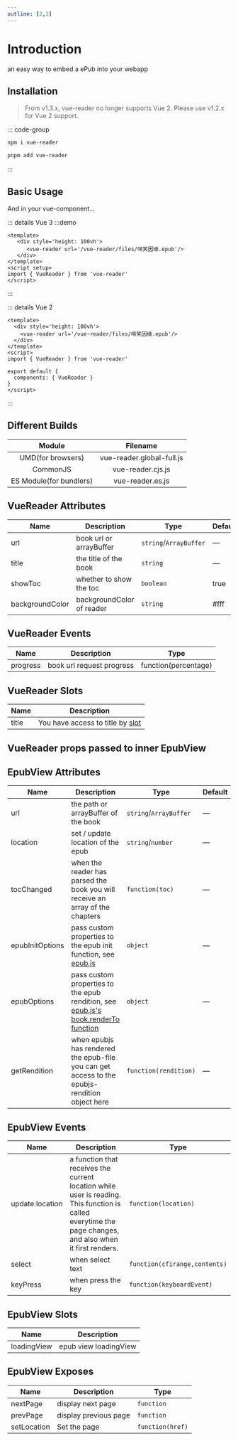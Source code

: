 ```yaml
---
outline: [2,3]
---
```


# Introduction

an easy way to embed a ePub into your webapp
## Installation

> From v1.3.x, vue-reader no longer supports Vue 2. Please use v1.2.x for Vue 2 support.


::: code-group
```sh [npm]
npm i vue-reader
```

```sh [pnpm]
pnpm add vue-reader
```
:::

## Basic Usage

And in your vue-component...

::: details Vue 3
:::demo
```vue
<template>
   <div style='height: 100vh'>
      <vue-reader url='/vue-reader/files/啼笑因缘.epub'/>
   </div>
</template>
<script setup>
import { VueReader } from 'vue-reader'
</script>
```

:::

::: details Vue 2
```vue
<template>
  <div style='height: 100vh'>
    <vue-reader url='/vue-reader/files/啼笑因缘.epub'/>
  </div>
</template>
<script>
import { VueReader } from 'vue-reader'

export default {
  components: { VueReader }
}
</script>
```

:::

## Different Builds

|       **Module**        |       **Filename**        |
| :---------------------: | :-----------------------: |
|    UMD(for browsers)    | vue-reader.global-full.js |
|        CommonJS         |     vue-reader.cjs.js     |
| ES Module(for bundlers) |     vue-reader.es.js      |

## VueReader Attributes

| **Name**         | **Description**           | **Type**               | **Default** |
| -----------------| --------------------------| ---------------------- | ----------- |
| url              | book url or arrayBuffer   | `string`/`ArrayBuffer` | —           |
| title            | the title of the book     | `string`               | —           |
| showToc          | whether to show the toc   | `boolean`              | true        |
| backgroundColor  | backgroundColor of reader | `string`               | #fff        |

## VueReader Events
| **Name** | **Description**           | **Type**               |
| -------- | -----------------------   | ---------------------- |
| progress | book url request progress | function(percentage)   |

## VueReader Slots

| **Name** | **Description**                                                                     |
| -------- | ----------------------------------------------------------------------------------- |
| title    | You have access to title by [slot](https://v3.vuejs.org/guide/component-slots.html) |

## VueReader props passed to inner EpubView

## EpubView Attributes

| **Name**        | **Description**                                                                                                                      | **Type**               | **Default** |
| --------------- | ------------------------------------------------------------------------------------------------------------------------------------ | ---------------------- | ----------- |
| url             | the path or arrayBuffer of the book                                                                                                  | `string`/`ArrayBuffer` | —           |
| location        | set / update location of the epub                                                                                                    | `string`/`number`      | —           |
| tocChanged      | when the reader has parsed the book you will receive an array of the chapters                                                        | `function(toc)`        | —           |
| epubInitOptions | pass custom properties to the epub init function, see [epub.js](http://epubjs.org/documentation/0.3/#epub)                           | `object`               | —           |
| epubOptions     | pass custom properties to the epub rendition, see [epub.js's book.renderTo function](http://epubjs.org/documentation/0.3/#rendition) | `object`               | —           |
| getRendition    | when epubjs has rendered the epub-file you can get access to the epubjs-rendition object here                                        | `function(rendition)`  | —           |

## EpubView Events

| **Name**        | **Description**                                                                                                                                          | **Type**                      |
| --------------- | -------------------------------------------------------------------------------------------------------------------------------------------------------- | ----------------------------- |
| update:location | a function that receives the current location while user is reading. This function is called everytime the page changes, and also when it first renders. | `function(location)`          |
| select          | when select text                                                                                                                                         | `function(cfirange,contents)` |
| keyPress        | when press the key                                                                                                                                       | `function(keyboardEvent)`     |

## EpubView  Slots

| **Name**    | **Description**       |
| ----------- | --------------------- |
| loadingView | epub view loadingView |

## EpubView Exposes

| **Name**    | **Description**        | **Type**         |
| ----------- | ---------------------- | ---------------- |
| nextPage    | display  next page     | `function`       |
| prevPage    | display  previous page | `function`       |
| setLocation | Set the page           | `function(href)` |